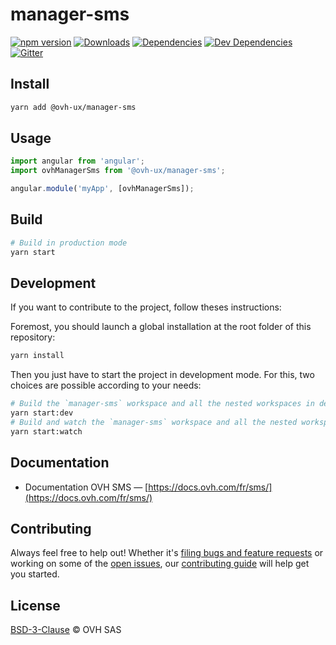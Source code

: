 # manager-sms

[![npm version](https://badgen.net/npm/v/@ovh-ux/manager-sms)](https://www.npmjs.com/package/@ovh-ux/manager-sms) [![Downloads](https://badgen.net/npm/dt/@ovh-ux/manager-sms)](https://npmjs.com/package/@ovh-ux/manager-sms) [![Dependencies](https://badgen.net/david/dep/ovh-ux/manager/packages/manager/modules/sms)](https://npmjs.com/package/@ovh-ux/manager-sms?activeTab=dependencies) [![Dev Dependencies](https://badgen.net/david/dev/ovh-ux/manager/packages/manager/modules/sms)](https://npmjs.com/package/@ovh-ux/manager-sms?activeTab=dependencies) [![Gitter](https://badgen.net/badge/gitter/ovh-ux/blue?icon=gitter)](https://gitter.im/ovh/ux)

## Install

```sh
yarn add @ovh-ux/manager-sms
```

## Usage

```js
import angular from 'angular';
import ovhManagerSms from '@ovh-ux/manager-sms';

angular.module('myApp', [ovhManagerSms]);
```

## Build

```sh
# Build in production mode
yarn start
```

## Development

If you want to contribute to the project, follow theses instructions:

Foremost, you should launch a global installation at the root folder of this repository:

```sh
yarn install
```

Then you just have to start the project in development mode. For this, two choices are possible according to your needs:

```sh
# Build the `manager-sms` workspace and all the nested workspaces in development mode and watch only `manager-sms` workspace
yarn start:dev
# Build and watch the `manager-sms` workspace and all the nested workspaces in development mode
yarn start:watch
```

## Documentation

* Documentation OVH SMS — [https://docs.ovh.com/fr/sms/](https://docs.ovh.com/fr/sms/)

## Contributing

Always feel free to help out! Whether it's [filing bugs and feature requests](https://github.com/ovh/manager/issues/new) or working on some of the [open issues](https://github.com/ovh/manager/issues), our [contributing guide](https://github.com/ovh/manager/blob/master/CONTRIBUTING.md) will help get you started.

## License

[BSD-3-Clause](LICENSE) © OVH SAS
